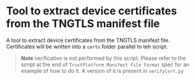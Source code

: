 # Tool to extract device certificates from the TNGTLS manifest file

A tool to extract device certificates from the TNGTLS manifest file. Certificates will be written into a `certs` folder parallel to teh script. 

> **Note** verification is not performed by this script. Please refer to the script at the end of `TrustPlatform Manifest File Format` spec for an example of how to do it. A version of it is present in `verifyCert.py`
